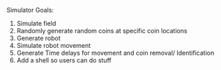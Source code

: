 Simulator Goals:
1. Simulate field
2. Randomly generate random coins at specific coin locations
3. Generate robot
4. Simulate robot movement
5. Generate Time delays for movement and coin removal/ Identification
6. Add a shell so users can do stuff
